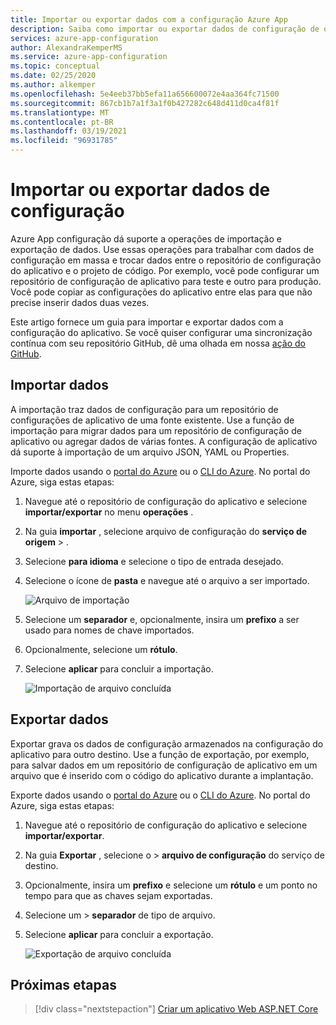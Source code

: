 ```yaml
---
title: Importar ou exportar dados com a configuração Azure App
description: Saiba como importar ou exportar dados de configuração de ou para a configuração do Azure App. Troque dados entre o repositório de configuração do aplicativo e o projeto de código.
services: azure-app-configuration
author: AlexandraKemperMS
ms.service: azure-app-configuration
ms.topic: conceptual
ms.date: 02/25/2020
ms.author: alkemper
ms.openlocfilehash: 5e4eeb37bb5efa11a656600072e4aa364fc71500
ms.sourcegitcommit: 867cb1b7a1f3a1f0b427282c648d411d0ca4f81f
ms.translationtype: MT
ms.contentlocale: pt-BR
ms.lasthandoff: 03/19/2021
ms.locfileid: "96931785"
---
```

# <a name="import-or-export-configuration-data"></a>Importar ou exportar dados de configuração

Azure App configuração dá suporte a operações de importação e exportação de dados. Use essas operações para trabalhar com dados de configuração em massa e trocar dados entre o repositório de configuração do aplicativo e o projeto de código. Por exemplo, você pode configurar um repositório de configuração de aplicativo para teste e outro para produção. Você pode copiar as configurações do aplicativo entre elas para que não precise inserir dados duas vezes.

Este artigo fornece um guia para importar e exportar dados com a configuração do aplicativo. Se você quiser configurar uma sincronização contínua com seu repositório GitHub, dê uma olhada em nossa [ação do GitHub](./concept-github-action.md).

## <a name="import-data"></a>Importar dados

A importação traz dados de configuração para um repositório de configurações de aplicativo de uma fonte existente. Use a função de importação para migrar dados para um repositório de configuração de aplicativo ou agregar dados de várias fontes. A configuração de aplicativo dá suporte à importação de um arquivo JSON, YAML ou Properties.

Importe dados usando o [portal do Azure](https://portal.azure.com) ou o [CLI do Azure](./scripts/cli-import.md). No portal do Azure, siga estas etapas:

1. Navegue até o repositório de configuração do aplicativo e selecione **importar/exportar** no menu **operações** .

1. Na guia **importar** , selecione arquivo de configuração do **serviço de origem**  >  .

1. Selecione **para idioma** e selecione o tipo de entrada desejado.

1. Selecione o ícone de **pasta** e navegue até o arquivo a ser importado.

    ![Arquivo de importação](./media/import-file.png)

1. Selecione um **separador** e, opcionalmente, insira um **prefixo** a ser usado para nomes de chave importados.

1. Opcionalmente, selecione um **rótulo**.

1. Selecione **aplicar** para concluir a importação.

    ![Importação de arquivo concluída](./media/import-file-complete.png)

## <a name="export-data"></a>Exportar dados

Exportar grava os dados de configuração armazenados na configuração do aplicativo para outro destino. Use a função de exportação, por exemplo, para salvar dados em um repositório de configuração de aplicativo em um arquivo que é inserido com o código do aplicativo durante a implantação.

Exporte dados usando o [portal do Azure](https://portal.azure.com) ou o [CLI do Azure](./scripts/cli-export.md). No portal do Azure, siga estas etapas:

1. Navegue até o repositório de configuração do aplicativo e selecione **importar/exportar**.

1. Na guia **Exportar** , selecione o   >  **arquivo de configuração** do serviço de destino.

1. Opcionalmente, insira um **prefixo** e selecione um **rótulo** e um ponto no tempo para que as chaves sejam exportadas.

1. Selecione um   >  **separador** de tipo de arquivo.

1. Selecione **aplicar** para concluir a exportação.

    ![Exportação de arquivo concluída](./media/export-file-complete.png)

## <a name="next-steps"></a>Próximas etapas

> [!div class="nextstepaction"]
> [Criar um aplicativo Web ASP.NET Core](./quickstart-aspnet-core-app.md)